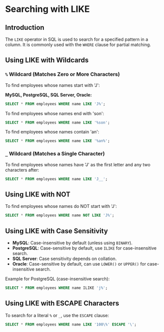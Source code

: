 # Searching with LIKE

## Introduction
The `LIKE` operator in SQL is used to search for a specified pattern in a column. It is commonly used with the `WHERE` clause for partial matching.

## Using LIKE with Wildcards
### `%` Wildcard (Matches Zero or More Characters)
To find employees whose names start with 'J':

**MySQL, PostgreSQL, SQL Server, Oracle:**
```sql
SELECT * FROM employees WHERE name LIKE 'J%';
```

To find employees whose names end with 'son':

```sql
SELECT * FROM employees WHERE name LIKE '%son';
```

To find employees whose names contain 'an':

```sql
SELECT * FROM employees WHERE name LIKE '%an%';
```

### `_` Wildcard (Matches a Single Character)
To find employees whose names have 'J' as the first letter and any two characters after:

```sql
SELECT * FROM employees WHERE name LIKE 'J__';
```

## Using LIKE with NOT
To find employees whose names do NOT start with 'J':

```sql
SELECT * FROM employees WHERE name NOT LIKE 'J%';
```

## Using LIKE with Case Sensitivity
- **MySQL**: Case-insensitive by default (unless using `BINARY`).
- **PostgreSQL**: Case-sensitive by default, use `ILIKE` for case-insensitive search.
- **SQL Server**: Case sensitivity depends on collation.
- **Oracle**: Case-sensitive by default, can use `LOWER()` or `UPPER()` for case-insensitive search.

Example for PostgreSQL (case-insensitive search):

```sql
SELECT * FROM employees WHERE name ILIKE 'j%';
```

## Using LIKE with ESCAPE Characters
To search for a literal `%` or `_`, use the `ESCAPE` clause:

```sql
SELECT * FROM employees WHERE name LIKE '100\%' ESCAPE '\';
```
